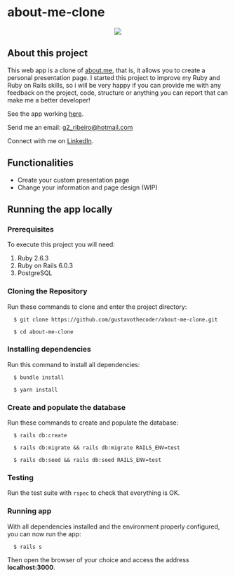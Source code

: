 # about-me-clone

<p align="center">
  <img src="readme/homepage.gif" />
</p>

## About this project
 
This web app is a clone of [about.me](https://about.me/), that is, it allows you to create a personal presentation page. I started this project to improve my Ruby and Ruby on Rails skills, so i will be very happy if you can provide me with any feedback on the project, code, structure or anything you can report that can make me a better developer!

See the app working [here](https://about-me-clone.herokuapp.com/).

Send me an email: g2_ribeiro@hotmail.com

Connect with me on [LinkedIn](https://www.linkedin.com/in/gustavo-ribeiro-488b4a17a/).

## Functionalities
- Create your custom presentation page
- Change your information and page design (WIP)

## Running the app locally
### Prerequisites

To execute this project you will need:
    
  1. Ruby 2.6.3
  2. Ruby on Rails 6.0.3
  3. PostgreSQL

### Cloning the Repository

Run these commands to clone and enter the project directory:

```
  $ git clone https://github.com/gustavothecoder/about-me-clone.git

  $ cd about-me-clone
```

### Installing dependencies

Run this command to install all dependencies:

```
  $ bundle install
  
  $ yarn install
```

### Create and populate the database

Run these commands to create and populate the database:

```
  $ rails db:create
  
  $ rails db:migrate && rails db:migrate RAILS_ENV=test
  
  $ rails db:seed && rails db:seed RAILS_ENV=test
```

### Testing

Run the test suite with `rspec` to check that everything is OK.

### Running app

With all dependencies installed and the environment properly configured, you can now run the app:

```
  $ rails s
```

Then open the browser of your choice and access the address __localhost:3000__.
